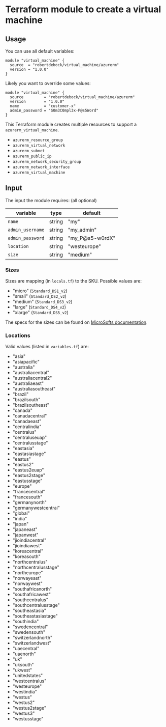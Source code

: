 # Terraform module to create a virtual machine

## Usage

You can use all default variables:

```hcl
module "virtual_machine" {
  source  = "robertdebock/virtual_machine/azurerm"
  version = "1.0.0"
}
```

Likely you want to override some values:

```hcl
module "virtual_machine" {
  source         = "robertdebock/virtual_machine/azurerm"
  version        = "1.0.0"
  name           = "customer-x"
  admin_password = "S0m3C0mpl3x-P@s5Word"
}
```

This Terraform module creates multiple resources to support a `azurerm_virtual_machine`.

- `azurerm_resource_group`
- `azurerm_virtual_network`
- `azurerm_subnet`
- `azurerm_public_ip`
- `azurerm_network_security_group`
- `azurerm_network_interface`
- `azurerm_virtual_machine`

## Input

The input the module requires: (all optional)

|variable        |type  |default        |
|----------------|------|---------------|
|`name`          |string|"my"           |
|`admin_username`|string|"my_admin"     |
|`admin_password`|string|"my_P@s5-w0rdX"|
|`location`      |string|"westeurope"   |
|`size`          |string|"medium"       |

### Sizes

Sizes are mapping (in `locals.tf`) to the SKU. Possible values are:

- "micro" (`Standard_DS1_v2`)
- "small" (`Standard_DS2_v2`)
- "medium" (`Standard_DS3_v2`)
- "large" (`Standard_DS4_v2`)
- "xlarge" (`Standard_DS5_v2`)

The specs for the sizes can be found on [MicroSofts documentation](https://docs.microsoft.com/en-us/azure/virtual-machines/dv2-dsv2-series#dv2-series).

### Locations

Valid values (listed in `variables.tf`) are:

- "asia"
- "asiapacific"
- "australia"
- "australiacentral"
- "australiacentral2"
- "australiaeast"
- "australiasoutheast"
- "brazil"
- "brazilsouth"
- "brazilsoutheast"
- "canada"
- "canadacentral"
- "canadaeast"
- "centralindia"
- "centralus"
- "centraluseuap"
- "centralusstage"
- "eastasia"
- "eastasiastage"
- "eastus"
- "eastus2"
- "eastus2euap"
- "eastus2stage"
- "eastusstage"
- "europe"
- "francecentral"
- "francesouth"
- "germanynorth"
- "germanywestcentral"
- "global"
- "india"
- "japan"
- "japaneast"
- "japanwest"
- "jioindiacentral"
- "jioindiawest"
- "koreacentral"
- "koreasouth"
- "northcentralus"
- "northcentralusstage"
- "northeurope"
- "norwayeast"
- "norwaywest"
- "southafricanorth"
- "southafricawest"
- "southcentralus"
- "southcentralusstage"
- "southeastasia"
- "southeastasiastage"
- "southindia"
- "swedencentral"
- "swedensouth"
- "switzerlandnorth"
- "switzerlandwest"
- "uaecentral"
- "uaenorth"
- "uk"
- "uksouth"
- "ukwest"
- "unitedstates"
- "westcentralus"
- "westeurope"
- "westindia"
- "westus"
- "westus2"
- "westus2stage"
- "westus3"
- "westusstage"    
